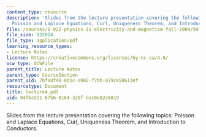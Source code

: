 ```yaml
---
content_type: resource
description: 'Slides from the lecture presentation covering the following topics:
  Poisson and Laplace Equations, Curl, Uniqueness Theorem, and Introduction to Conductors.'
file: /courses/8-022-physics-ii-electricity-and-magnetism-fall-2004/94fbcd2167568164328feac8e82c6019_lecture4.pdf
file_size: 132024
file_type: application/pdf
learning_resource_types:
- Lecture Notes
license: https://creativecommons.org/licenses/by-nc-sa/4.0/
ocw_type: OCWFile
parent_title: Lecture Notes
parent_type: CourseSection
parent_uid: 7bfe8f48-8d1c-a982-f7bb-879c850613ef
resourcetype: Document
title: lecture4.pdf
uid: 94fbcd21-6756-8164-328f-eac8e82c6019
---
```

Slides from the lecture presentation covering the following topics: Poisson and Laplace Equations, Curl, Uniqueness Theorem, and Introduction to Conductors.